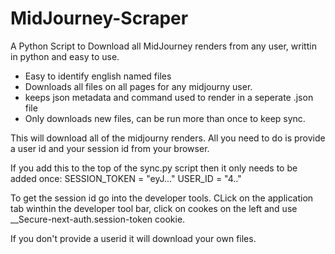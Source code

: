 # MidJourney-Scraper
A Python Script to Download all MidJourney renders from any user, writtin in python and easy to use.

- Easy to identify english named files
- Downloads all files on all pages for any midjourny user.
- keeps json metadata and command used to render in a seperate .json file
- Only downloads new files, can be run more than once to keep sync.

This will download all of the midjourny renders.  All you need to do is provide a user id and your session id from your browser.

If you add this to the top of the sync.py script then it only needs to be added once:
SESSION_TOKEN = "eyJ..."
USER_ID = "4.."

To get the session id go into the developer tools. CLick on the application tab winthin the developer tool bar,  click on cookes on the left and use
__Secure-next-auth.session-token cookie. 

If you don't provide a userid it will download your own files.
